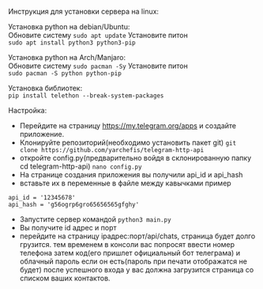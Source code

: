 Инструкция для установки сервера на linux:    

Установка python на debian/Ubuntu:    
Обновите систему ```sudo apt update```
Установите питон    
```sudo apt install python3 python3-pip```

Установка python на Arch/Manjaro:    
Обновите систему ```sudo pacman -Sy```
Установите питон    
```sudo pacman -S python python-pip```

     
Установка библиотек:    
```pip install telethon --break-system-packages```
    
    
Настройка:    
- Перейдите на страницу https://my.telegram.org/apps и создайте приложение.    
- Клонируйте репозиторий(необходимо установить пакет git)
```git clone https://github.com/yarchefis/telegram-http-api```   
- откройте config.py(предварительно войдя в cклонированную папку cd telegram-http-api)
```nano config.py```    
- На странице создания приложения вы получили api_id и api_hash   
- вставьте их в переменные в файле между кавычками
пример    
```
api_id = '12345678'
api_hash = 'g56ogrp6gro65656565gfghy'
```
- Запустите сервер командой ```python3 main.py```
- Вы получите id адрес и порт
- перейдите на страницу ipадрес:порт/api/chats, страница будет долго грузится.
тем временем в консоли вас попросят ввести номер телефона затем код(его пришлет официальный бот телеграма) и облачный пароль если он есть(пароль при печати отображатся не будет)
после успешного входа у вас должна загрузится страница со списком ваших контактов.
